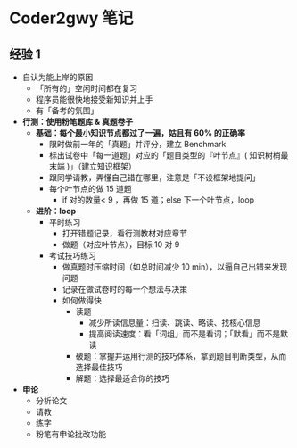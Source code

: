 # Coder2gwy 笔记

## 经验 1

- 自认为能上岸的原因
	- 「所有的」空闲时间都在复习
	- 程序员能很快地接受新知识并上手
	- 有「备考的氛围」
- **行测：使用粉笔题库 & 真题卷子**
	- **基础：每个最小知识节点都过了一遍，姑且有 60% 的正确率**
		- 限时做前一年的「真题」并评分，建立 Benchmark
		- 标出试卷中「每一道题」对应的「题目类型的『叶节点』( 知识树梢最末端 )」（建立知识框架）
		- 跟同学请教，弄懂自己错在哪里，注意是「不设框架地提问」
		- 每个叶节点的做 15 道题
			- if 对的数量< 9 ，再做 15 道；else 下一个叶节点，loop
	- **进阶：loop**
		- 平时练习
			- 打开错题记录，看行测教材对应章节
			- 做题（对应叶节点），目标 10 对 9
		- 考试技巧练习
			- 做真题时压缩时间（如总时间减少 10 min），以逼自己出错来发现问题
			- 记录在做试卷时的每一个想法与决策
			- 如何做得快
				- 读题
					- 减少所读信息量：扫读、跳读、略读、找核心信息
					- 提高阅读速度：看「词组」而不是看词；「默看」而不是默读
				- 破题：掌握并运用行测的技巧体系，拿到题目判断类型，从而选择最佳技巧
				- 解题：选择最适合你的技巧
- **申论**
	- 分析论文
	- 请教
	- 练字
	- 粉笔有申论批改功能
